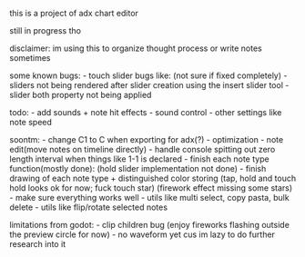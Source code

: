 
this is a project of adx chart editor

still in progress tho

disclaimer: im using this to organize thought process or write notes sometimes

some known bugs:
	- touch slider bugs like: (not sure if fixed completely)
		- sliders not being rendered after slider creation using the insert slider tool
		- slider both property not being applied

todo:
	- add sounds + note hit effects
	- sound control
	- other settings like note speed

soontm:
	- change C1 to C when exporting for adx(?)
	- optimization
	- note edit(move notes on timeline directly)
	- handle console spitting out zero length interval when things like 1-1 is declared
	- finish each note type function(mostly done):
		(hold slider implementation not done)
	- finish drawing of each note type + distinguished color storing
		(tap, hold and touch hold looks ok for now; fuck touch star)
		(firework effect missing some stars)
	- make sure everything works well
	- utils like multi select, copy pasta, bulk delete
	- utils like flip/rotate selected notes

limitations from godot:
	- clip children bug (enjoy fireworks flashing outside the preview circle for now)
	- no waveform yet cus im lazy to do further research into it

